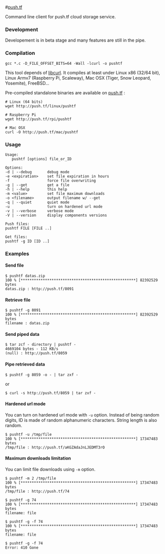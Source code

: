 #[push.tf](http://push.tf)

Command line client for push.tf cloud storage service.


### Development
Developement is in beta stage and many features are still in the pipe.


### Compilation
```shell
gcc *.c -D_FILE_OFFSET_BITS=64 -Wall -lcurl -o pushtf
```
This tool depends of [libcurl](http://http://curl.haxx.se/libcurl). It compiles at least under Linux x86 (32/64 bit), Linux Armv7 (Raspberry Pi, Scaleway), Mac OSX (Tiger, Snow Leopard, Yosemite), FreeBSD...

Pre-compiled standalone binaries are available on [push.tf](http://push.tf) :
```shell
# Linux (64 bits)
wget http://push.tf/linux/pushtf

# Raspberry Pi
wget http://push.tf/rpi/pushtf

# Mac OSX
curl -O http://push.tf/mac/pushtf
```


### Usage
```
Usage:
   pushtf [options] file_or_ID

Options:
-d | --debug       debug mode
-e <expiration>    set file expiration in hours
-f                 force file overwriting
-g | --get         get a file
-h | --help        this help
-m <value>         set file maximum downloads
-o <filename>      output filename w/ --get
-q | --quiet       quiet mode
-u                 turn on hardened url mode
-v | --verbose     verbose mode
-V | --version     display components versions

Push files:
pushtf FILE [FILE ..]

Get files:
pushtf -g ID [ID ..]

```

### Examples
#### Send file
```shell
$ pushtf datas.zip
100 % [****************************************************] 82392529 bytes
datas.zip : http://push.tf/8091
```

#### Retrieve file
```shell
$ pushtf -g 8091
100 % [****************************************************] 82392529 bytes
filename : datas.zip
```

#### Send piped data
```shell
$ tar zcf - directory | pushtf -
4669104 bytes - 112 KB/s
(null) : http://push.tf/8059
```

#### Pipe retrieved data
```shell
$ pushtf -g 8059 -o - | tar zxf -
```
or
```shell
$ curl -s http://push.tf/8059 | tar zxf -
```

#### Hardened url mode
You can turn on hardened url mode with `-u` option. Instead of being random digits, ID is made of random alphanumeric characters. String length is also random.
```shell
$ pushtf -u /tmp/file
100 % [****************************************************] 17347483 bytes
/tmp/file : http://push.tf/aKGZAdaJnLJEDMT3rO
```

#### Maximum downloads limitation
You can limit file downloads using `-m` option.
```shell
$ pushtf -m 2 /tmp/file
100 % [****************************************************] 17347483 bytes
/tmp/file : http://push.tf/74

$ pushtf -g 74
100 % [****************************************************] 17347483 bytes
filename: file

$ pushtf -g -f 74
100 % [****************************************************] 17347483 bytes
filename: file

$ pushtf -g -f 74
Error: 410 Gone
```
